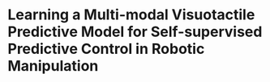 # Learning a Multi-modal Visuotactile Predictive Model for Self-supervised Predictive Control in Robotic Manipulation